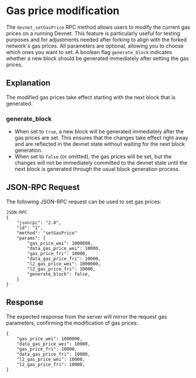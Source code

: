 # Gas price modification

The `devnet_setGasPrice` RPC method allows users to modify the current gas prices on a running Devnet. This feature is particularly useful for testing purposes and for adjustments needed after forking to align with the forked network's gas prices. All parameters are optional, allowing you to choose which ones you want to set. A boolean flag `generate_block` indicates whether a new block should be generated immediately after setting the gas prices.

## Explanation

The modified gas prices take effect starting with the next block that is generated.

### generate_block

- When set to `true`, a new block will be generated immediately after the gas prices are set. This ensures that the changes take effect right away and are reflected in the devnet state without waiting for the next block generation.
- When set to `false` (or omitted), the gas prices will be set, but the changes will not be immediately committed to the devnet state until the next block is generated through the usual block generation process.

## JSON-RPC Request

The following JSON-RPC request can be used to set gas prices:

```
JSON-RPC
{
    "jsonrpc": "2.0",
    "id": "1",
    "method": "setGasPrice"
    "params": {
        "gas_price_wei": 1000000,
        "data_gas_price_wei": 10000,
        "gas_price_fri": 10000,
        "data_gas_price_fri": 10000,
        "l2_gas_price_wei": 1000000,
        "l2_gas_price_fri": 10000,
        "generate_block": false,
    }
}
```

## Response

The expected response from the server will mirror the request gas parameters, confirming the modification of gas prices:

```
{
    "gas_price_wei": 1000000,
    "data_gas_price_wei": 10000,
    "gas_price_fri": 10000,
    "data_gas_price_fri": 10000,
    "l2_gas_price_wei": 10000,
    "l2_gas_price_fri": 10000,
}
```
